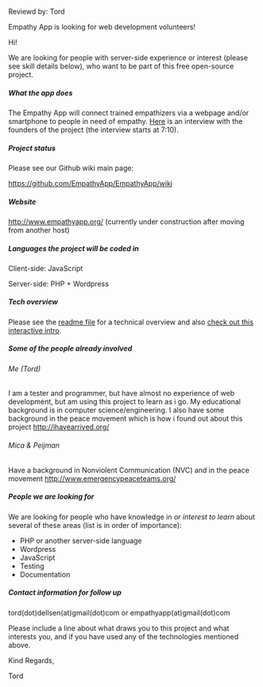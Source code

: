 Reviewd by:
Tord


Empathy App is looking for web development volunteers!


Hi!

We are looking for people with server-side experience or interest (please see skill details below), who want to be part of this free open-source project.

##### What the app does
The Empathy App will connect trained empathizers via a webpage and/or smartphone to people in need of empathy. [Here](http://mettacenter.org/wp-content/uploads/2014/08/Peace-Paradigm-Radio-Aug-22-2014.mp3) is an interview with the founders of the project (the interview starts at 7:10).

##### Project status

Please see our Github wiki main page:

https://github.com/EmpathyApp/EmpathyApp/wiki

##### Website
http://www.empathyapp.org/
(currently under construction after moving from another host)

##### Languages the project will be coded in
Client-side: JavaScript

Server-side: PHP + Wordpress

##### Tech overview

Please see the [readme file](../../README.md) for a technical overview and also [check out this interactive intro](../intro/interactive-intro.md).


##### Some of the people already involved

###### Me (Tord)

I am a tester and programmer, but have almost no experience of web development, but am using this project to learn as i go. My educational background is in computer science/engineering. I also have some background in the peace movement which is how i found out about this project
http://ihavearrived.org/

###### Mica & Peijman

Have a background in Nonviolent Communication (NVC) and in the peace movement
http://www.emergencypeaceteams.org/

##### People we are looking for
We are looking for people who have knowledge in *or interest to learn* about several of these areas (list is in order of importance):
* PHP or another server-side language
* Wordpress
* JavaScript
* Testing
* Documentation

##### Contact information for follow up
tord(dot)dellsen(at)gmail(dot)com or empathyapp(at)gmail(dot)com

Please include a line about what draws you to this project and what interests you, and if you have used any of the technologies mentioned above.


Kind Regards,

Tord
